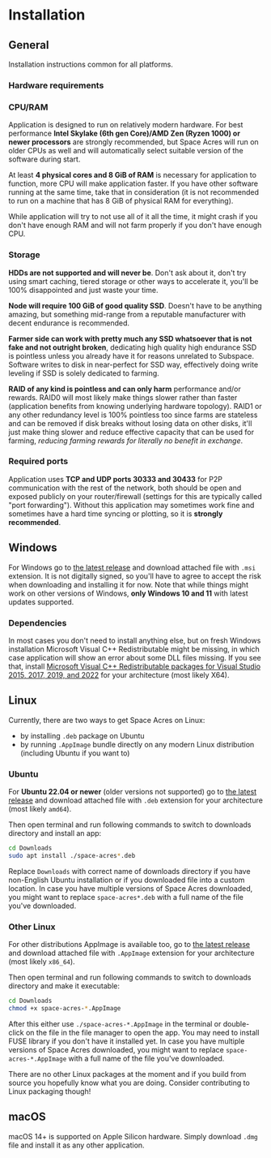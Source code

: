 # Installation

## General

Installation instructions common for all platforms.

### Hardware requirements

### CPU/RAM

Application is designed to run on relatively modern hardware. For best performance **Intel Skylake (6th gen Core)/AMD
Zen (Ryzen 1000) or newer processors** are strongly recommended, but Space Acres will run on older CPUs as well and will
automatically select suitable version of the software during start.

At least **4 physical cores and 8 GiB of RAM** is necessary for application to function, more CPU will make application
faster. If you have other software running at the same time, take that in consideration (it is not recommended to run on
a machine that has 8 GiB of physical RAM for everything).

While application will try to not use all of it all the time, it might crash if you don't have enough RAM and will not
farm properly if you don't have enough CPU.

### Storage

**HDDs are not supported and will never be**. Don't ask about it, don't try using smart caching, tiered storage or other
ways to accelerate it, you'll be 100% disappointed and just waste your time.

**Node will require 100 GiB of good quality SSD**. Doesn't have to be anything amazing, but something mid-range from a
reputable manufacturer with decent endurance is recommended.

**Farmer side can work with pretty much any SSD whatsoever that is not fake and not outright broken**, dedicating high
quality high endurance SSD is pointless unless you already have it for reasons unrelated to Subspace. Software writes to
disk in near-perfect for SSD way, effectively doing write leveling if SSD is solely dedicated to farming.

**RAID of any kind is pointless and can only harm** performance and/or rewards. RAID0 will most likely make things
slower rather than faster (application benefits from knowing underlying hardware topology). RAID1 or any other
redundancy level is 100% pointless too since farms are stateless and can be removed if disk breaks without losing data
on other disks, it'll just make thing slower and reduce effective capacity that can be used for farming, *reducing
farming rewards for literally no benefit in exchange*.

### Required ports

Application uses **TCP and UDP ports 30333 and 30433** for P2P communication with the rest of the network, both should
be open and exposed publicly on your router/firewall (settings for this are typically called "port forwarding"). Without
this application may sometimes work fine and sometimes have a hard time syncing or plotting, so it is
**strongly recommended**.

## Windows

For Windows go to [the latest release](https://github.com/subspace/space-acres/releases/latest) and download attached
file with `.msi` extension. It is not digitally signed, so you'll have to agree to accept the risk when downloading and
installing it for now. Note that while things might work on other versions of Windows, **only Windows 10 and 11** with
latest updates supported.

### Dependencies

In most cases you don't need to install anything else, but on fresh Windows installation Microsoft Visual C++
Redistributable might be missing, in which case application will show an error about some DLL files missing. If you see
that, install [Microsoft Visual C++ Redistributable packages for Visual Studio 2015, 2017, 2019, and 2022](https://learn.microsoft.com/en-US/cpp/windows/latest-supported-vc-redist?view=msvc-170#visual-studio-2015-2017-2019-and-2022)
for your architecture (most likely X64).

## Linux

Currently, there are two ways to get Space Acres on Linux:
* by installing `.deb` package on Ubuntu
* by running `.AppImage` bundle directly on any modern Linux distribution (including Ubuntu if you want to)

### Ubuntu

For **Ubuntu 22.04 or newer** (older versions not supported) go to [the latest release](https://github.com/subspace/space-acres/releases/latest) and download attached
file with `.deb` extension for your architecture (most likely `amd64`).

Then open terminal and run following commands to switch to downloads directory and install an app:
```bash
cd Downloads
sudo apt install ./space-acres*.deb
```

Replace `Downloads` with correct name of downloads directory if you have non-English Ubuntu installation or if you
downloaded file into a custom location. In case you have multiple versions of Space Acres downloaded, you might want to
replace `space-acres*.deb` with a full name of the file you've downloaded.

### Other Linux

For other distributions AppImage is available too, go to [the latest release](https://github.com/subspace/space-acres/releases/latest) and download attached
file with `.AppImage` extension for your architecture (most likely `x86_64`).

Then open terminal and run following commands to switch to downloads directory and make it executable:
```bash
cd Downloads
chmod +x space-acres-*.AppImage
```

After this either use `./space-acres-*.AppImage` in the terminal or double-click on the file in the file manager to open
the app. You may need to install FUSE library if you don't have it installed yet. In case you have multiple versions of
Space Acres downloaded, you might want to replace `space-acres-*.AppImage` with a full name of the file you've
downloaded.

There are no other Linux packages at the moment and if you build from source you hopefully know what
you are doing.
Consider contributing to Linux packaging though!

## macOS

macOS 14+ is supported on Apple Silicon hardware. Simply download `.dmg` file and install it as any other application.
